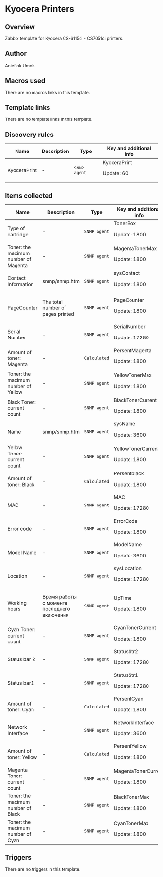 # Kyocera Printers

## Overview

Zabbix template for Kyocera CS-6115ci - CS7051ci printers.



## Author

Aniefiok Umoh

## Macros used

There are no macros links in this template.

## Template links

There are no template links in this template.

## Discovery rules

|Name|Description|Type|Key and additional info|
|----|-----------|----|----|
|KyoceraPrint|<p>-</p>|`SNMP agent`|KyoceraPrint<p>Update: 60</p>|
## Items collected

|Name|Description|Type|Key and additional info|
|----|-----------|----|----|
|Type of cartridge|<p>-</p>|`SNMP agent`|TonerBox<p>Update: 1800</p>|
|Toner: the maximum number of Magenta|<p>-</p>|`SNMP agent`|MagentaTonerMax<p>Update: 1800</p>|
|Contact Information|<p>snmp/snmp.htm</p>|`SNMP agent`|sysContact<p>Update: 1800</p>|
|PageCounter|<p>The total number of pages printed</p>|`SNMP agent`|PageCounter<p>Update: 1800</p>|
|Serial Number|<p>-</p>|`SNMP agent`|SerialNumber<p>Update: 17280</p>|
|Amount of toner: Magenta|<p>-</p>|`Calculated`|PersentMagenta<p>Update: 1800</p>|
|Toner: the maximum number of Yellow|<p>-</p>|`SNMP agent`|YellowTonerMax<p>Update: 1800</p>|
|Black Toner: current count|<p>-</p>|`SNMP agent`|BlackTonerCurrent<p>Update: 1800</p>|
|Name|<p>snmp/snmp.htm</p>|`SNMP agent`|sysName<p>Update: 3600</p>|
|Yellow Toner: current count|<p>-</p>|`SNMP agent`|YellowTonerCurrent<p>Update: 1800</p>|
|Amount of toner: Black|<p>-</p>|`Calculated`|Persentblack<p>Update: 1800</p>|
|MAC|<p>-</p>|`SNMP agent`|MAC<p>Update: 17280</p>|
|Error code|<p>-</p>|`SNMP agent`|ErrorCode<p>Update: 1800</p>|
|Model Name|<p>-</p>|`SNMP agent`|ModelName<p>Update: 3600</p>|
|Location|<p>-</p>|`SNMP agent`|sysLocation<p>Update: 17280</p>|
|Working hours|<p>Время работы с момента последнего включения</p>|`SNMP agent`|UpTime<p>Update: 1800</p>|
|Cyan Toner: current count|<p>-</p>|`SNMP agent`|CyanTonerCurrent<p>Update: 1800</p>|
|Status bar 2|<p>-</p>|`SNMP agent`|StatusStr2<p>Update: 17280</p>|
|Status bar1|<p>-</p>|`SNMP agent`|StatusStr1<p>Update: 17280</p>|
|Amount of toner: Cyan|<p>-</p>|`Calculated`|PersentCyan<p>Update: 1800</p>|
|Network Interface|<p>-</p>|`SNMP agent`|NetworkInterface<p>Update: 3600</p>|
|Amount of toner: Yellow|<p>-</p>|`Calculated`|PersentYellow<p>Update: 1800</p>|
|Magenta Toner: current count|<p>-</p>|`SNMP agent`|MagentaTonerCurrent<p>Update: 1800</p>|
|Toner: the maximum number of Black|<p>-</p>|`SNMP agent`|BlackTonerMax<p>Update: 1800</p>|
|Toner: the maximum number of Cyan|<p>-</p>|`SNMP agent`|CyanTonerMax<p>Update: 1800</p>|
## Triggers

There are no triggers in this template.

